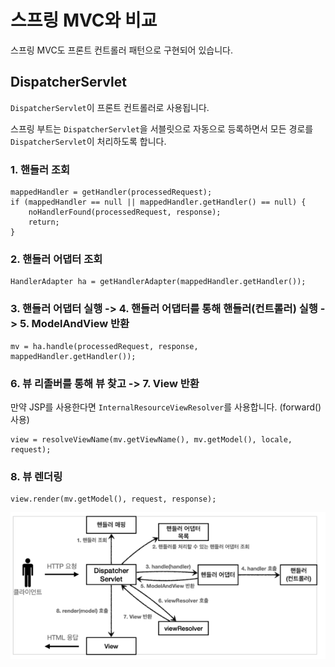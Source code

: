 # 스프링 MVC와 비교

스프링 MVC도 프론트 컨트롤러 패턴으로 구현되어 있습니다.

## DispatcherServlet

`DispatcherServlet`이 프론트 컨트롤러로 사용됩니다.

스프링 부트는 `DispatcherServlet`을 서블릿으로 자동으로 등록하면서 모든 경로를 `DispatcherServlet`이 처리하도록 합니다.

### 1. 핸들러 조회

```
mappedHandler = getHandler(processedRequest);
if (mappedHandler == null || mappedHandler.getHandler() == null) {
    noHandlerFound(processedRequest, response);
    return;
}
```

### 2. 핸들러 어댑터 조회

```
HandlerAdapter ha = getHandlerAdapter(mappedHandler.getHandler());
```

### 3. 핸들러 어댑터 실행 -> 4. 핸들러 어댑터를 통해 핸들러(컨트롤러) 실행 -> 5. ModelAndView 반환

```
mv = ha.handle(processedRequest, response, mappedHandler.getHandler());
```

### 6. 뷰 리졸버를 통해 뷰 찾고 -> 7. View 반환

만약 JSP를 사용한다면 `InternalResourceViewResolver`를 사용합니다. (forward() 사용)

```
view = resolveViewName(mv.getViewName(), mv.getModel(), locale, request);
```

### 8. 뷰 렌더링

```
view.render(mv.getModel(), request, response);
```

![스프링 MVC 구조](../image/spring_front_controller.png)
